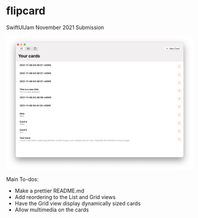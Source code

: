 # flipcard
SwiftUIJam November 2021 Submission

![Light Mode Screenshot of List View](README_Assets/01_light_mac.png)

Main To-dos: 
- Make a prettier README.md
- Add reordering to the List and Grid views
- Have the Grid view display dynamically sized cards
- Allow multimedia on the cards
